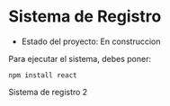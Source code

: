 <h1>  Sistema de Registro </h1>

- Estado del proyecto: En construccion

Para ejecutar el sistema, debes poner:

```npm install react```

Sistema de registro 2
